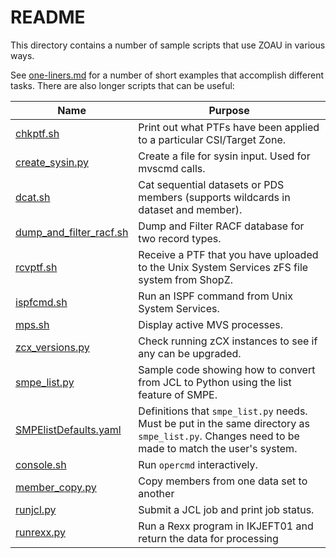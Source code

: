 # README

This directory contains a number of sample scripts that use ZOAU in various ways.

See [one-liners.md](one-liners.md) for a number of short examples that accomplish different tasks.
There are also longer scripts that can be useful:

|Name|Purpose|
|----|-------|
|[chkptf.sh](chkptf.sh) | Print out what PTFs have been applied to a particular CSI/Target Zone.
|[create_sysin.py](create_sysin.py) | Create a file for sysin input. Used for mvscmd calls.
|[dcat.sh](dcat.sh) | Cat sequential datasets or PDS members (supports wildcards in dataset and member).
|[dump_and_filter_racf.sh](dump_and_filter_racf.sh) | Dump and Filter RACF database for two record types.
|[rcvptf.sh](rcvptf.sh) | Receive a PTF that you have uploaded to the Unix System Services zFS file system from ShopZ.
|[ispfcmd.sh](ispfcmd.sh) | Run an ISPF command from Unix System Services.
|[mps.sh](mps.sh) | Display active MVS processes.
|[zcx_versions.py](zcx_versions.py) | Check running zCX instances to see if any can be upgraded.
|[smpe_list.py](smpe_list.py) | Sample code showing how to convert from JCL to Python using the list feature of SMPE.
|[SMPElistDefaults.yaml](SMPElistDefaults.yaml) | Definitions that `smpe_list.py` needs. Must be put in the same directory as `smpe_list.py`. Changes need to be made to match the user's system.
|[console.sh](console.sh)|Run `opercmd` interactively.
|[member_copy.py](member_copy.py) | Copy members from one data set to another
|[runjcl.py](runjcl.py)| Submit a JCL job and print job status.
|[runrexx.py](runrexx.py)| Run a Rexx program in IKJEFT01 and return the data for processing
